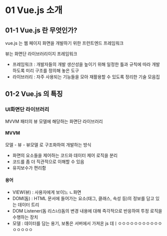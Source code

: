 # 01 Vue.js 소개

## 01-1 Vue.js 란 무엇인가?

vue.js 는 웹 페이지 화면을 개발하기 위한 프런트엔드 프레임워크

뷰는 화면단 라이브러리이지 프레임워크



* 프레임워크 : 개발자들의 개발 생산성을 높이기 위해 일정한 틀과 규칙에 따라 개발하도록 미리 구조를 정의해 놓은 도구
* 라이브러리 : 자주 사용되는 기능들을 모아 재활용할 수 있도록 정리한 기술 모음집

## 01-2 Vue.js 의 특징

### UI화면단 라이브러리

MVVM 패터의 뷰 모델에 해당하는 화면단 라이브러리

#### MVVM 

모델 - 뷰 - 뷰모델 로 구조화하여 개발하는 방식

- 화면의 요소들을 제어하는 코드와 데이터 제어 로직을 분리
- 코드를 좀 더 직관적으로 이해할 수 있음
- 유지보수가 편리함



#### 용어

- VIEW(뷰) : 사용자에게 보이느 ㄴ화면
- DOM(돔) : HTML 문서에 들어가는 요소(태그, 클래스, 속성 등)의 정보를 담고 있는 데이터 트리
- DOM Listener(돔 리스너)돔의 변경 내용에 대해 즉각적으로 반응하여 투정 로직을 수행하는 장치
- 모델 : 데이터를 담는 용기, 보통은 서버에서 가져온 js 데ㅣㅇㅇㅇㅇㅇㅇㅇㅇㅇㅇㅇㅇㅇㅇㅇㅇ